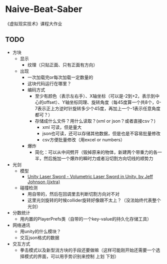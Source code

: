 # Naive-Beat-Saber

《虚拟现实技术》课程大作业

## TODO

- 方块
	- 显示
		- 纹理（只贴正面、只有正面有方向）
	- 出现
		- 一次加载完or每次加载一定数量的
		- 这块代码运行在哪里？
		- 编码方式
			- 至少有颜色（表示左右手）、X轴坐标（可以是-2到+2，表示到中心的offset）、Y轴坐标同理、旋转角度（每45度算一个共8个，0-7表示正上方逆时针旋转多少个45度，再加上一个-1表示任意角度都可？）
			- 存储成什么文件？用什么读取？(xml or json？或者直接csv？)
				- xml 可读，但是量大
				- json也可读，还可以存储其他数据，但是也是不容易批量修改
				- csv方便批量修改（用excel or numbers）
		- 爆炸
			- 简化：可以从中间劈开（毁掉原来的物体，新建两个带重力的各一半，然后施加一个爆炸的瞬时力或者沿切割方向切线的顺势力
- 光剑
	- 模型
	  - [Unity Laser Sword - Volumetric Laser Sword in Unity. by Jeff Johnson (jjxtra)](https://github.com/jjxtra/UnityLaserSword)
	- 碰撞检测
		- 用自带的，然后在回调里去判断切割方向对不对
		- 这里光剑旋转的时候collider旋转好像跟不太上？（没法始终代表整个光剑）
- 分数统计
	- 用内置的PlayerPrefs类（自带的一个key-value的持久化存储工具）
- 网络通讯
	- 用unity的什么模块？
	- 交互json格式的数据
- 交互方式
	- 拳击模式以及新型消方块的手段还要做嘛（这样可能刚开始还需要一个选择模式的界面，可以用手势识别来控制  上划  下划）
